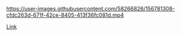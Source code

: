 

https://user-images.githubusercontent.com/58266826/156781308-cfdc263d-671f-42ce-8405-413f36fc081d.mp4


<a href="https://weather-app-f.netlify.app">Link</a>

